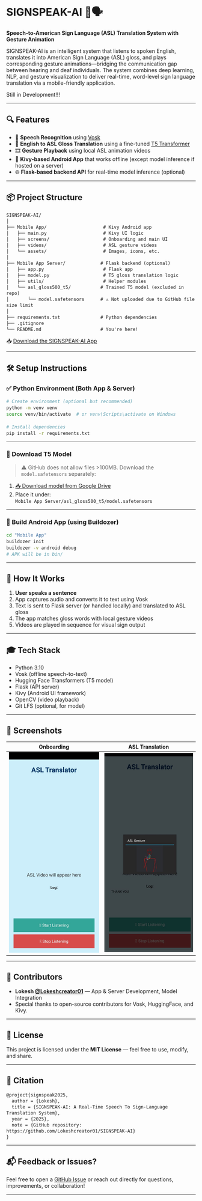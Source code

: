 # SIGNSPEAK-AI 🤟🗣️  
**Speech-to-American Sign Language (ASL) Translation System with Gesture Animation**

SIGNSPEAK-AI is an intelligent system that listens to spoken English, translates it into American Sign Language (ASL) gloss, and plays corresponding gesture animations—bridging the communication gap between hearing and deaf individuals. The system combines deep learning, NLP, and gesture visualization to deliver real-time, word-level sign language translation via a mobile-friendly application.

Still in Development!!!

---

## 🔍 Features

- 🎤 **Speech Recognition** using [Vosk](https://github.com/alphacep/vosk-api)
- 🤖 **English to ASL Gloss Translation** using a fine-tuned [T5 Transformer](https://huggingface.co/docs/transformers/model_doc/t5)
- 🎞️ **Gesture Playback** using local ASL animation videos
- 📱 **Kivy-based Android App** that works offline (except model inference if hosted on a server)
- 🌐 **Flask-based backend API** for real-time model inference (optional)

---

## 📦 Project Structure

```
SIGNSPEAK-AI/
│
├── Mobile App/                     # Kivy Android app
│   ├── main.py                     # Kivy UI logic
│   ├── screens/                    # Onboarding and main UI
│   ├── videos/                     # ASL gesture videos
│   └── assets/                     # Images, icons, etc.
│
├── Mobile App Server/             # Flask backend (optional)
│   ├── app.py                      # Flask app
│   ├── model.py                    # T5 gloss translation logic
│   ├── utils/                      # Helper modules
│   └── asl_gloss500_t5/           # Trained T5 model (excluded in repo)
│       └── model.safetensors      # ⚠️ Not uploaded due to GitHub file size limit
│
├── requirements.txt               # Python dependencies
├── .gitignore
└── README.md                      # You're here!
```

📥 [Download the SIGNSPEAK-AI App](https://mega.nz/file/hvdChS6Y#uwb_ayugaqa3JwC0a9NCaxo68J6Bu7O3BSazjC-Fn3U)

---

## 🛠️ Setup Instructions

### ✅ Python Environment (Both App & Server)

```bash
# Create environment (optional but recommended)
python -m venv venv
source venv/bin/activate  # or venv\Scripts\activate on Windows

# Install dependencies
pip install -r requirements.txt
```

---

### 🧠 Download T5 Model

> ⚠️ GitHub does not allow files >100MB. Download the `model.safetensors` separately:

1. [📥 Download model from Google Drive](https://drive.google.com/file/d/1cOjtZJYjlc2pQMVYVueTjK99NLds4VTx/view?usp=sharing)
2. Place it under:  
   `Mobile App Server/asl_gloss500_t5/model.safetensors`

---


### 📱 Build Android App (using Buildozer)

```bash
cd "Mobile App"
buildozer init
buildozer -v android debug
# APK will be in bin/
```

---

## 🚀 How It Works

1. **User speaks a sentence**
2. App captures audio and converts it to text using Vosk
3. Text is sent to Flask server (or handled locally) and translated to ASL gloss
4. The app matches gloss words with local gesture videos
5. Videos are played in sequence for visual sign output

---

## 🎓 Tech Stack

- Python 3.10
- Vosk (offline speech-to-text)
- Hugging Face Transformers (T5 model)
- Flask (API server)
- Kivy (Android UI framework)
- OpenCV (video playback)
- Git LFS (optional, for model)

---

## 📱 Screenshots

| Onboarding | ASL Translation |
|-----------|----------------|
| ![screen1](assets/onboarding1.png) | ![screen2](assets/appscreen.png) |

---

## 🤝 Contributors

- **Lokesh [@Lokeshcreator01](https://github.com/Lokeshcreator01)** — App & Server Development, Model Integration
- Special thanks to open-source contributors for Vosk, HuggingFace, and Kivy.

---

## 📜 License

This project is licensed under the **MIT License** — feel free to use, modify, and share.

---

## 📝 Citation

```
@project{signspeak2025,
  author = {Lokesh},
  title = {SIGNSPEAK-AI: A Real-Time Speech To Sign-Language Translation System},
  year = {2025},
  note = {GitHub repository: https://github.com/Lokeshcreator01/SIGNSPEAK-AI}
}
```

---

## 📬 Feedback or Issues?

Feel free to open a [GitHub Issue](https://github.com/Lokeshcreator01/SIGNSPEAK-AI/issues) or reach out directly for questions, improvements, or collaboration!

---
